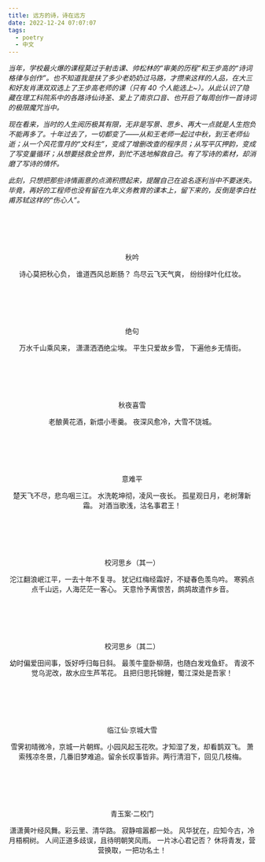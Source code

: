 ```yaml
---
title: 远方的诗，诗在远方
date: 2022-12-24 07:07:07
tags:
  - poetry
  - 中文
---
```


_当年，学校最火爆的课程莫过于射击课、帅松林的“审美的历程”和王步高的“诗词格律与创作”。也不知道我是扶了多少老奶奶过马路，才攒来这样的人品，在大三和好友肖潇双双选上了王步高老师的课（只有 40 个人能选上~）。从此认识了隐藏在理工科院系中的各路诗仙诗圣、爱上了南京口音、也开启了每周创作一首诗词的极限魔咒当中。_

_现在看来，当时的人生阅历极其有限，无非是写景、思乡、再大一点就是人生抱负不能再多了。十年过去了，一切都变了——从和王老师一起过中秋，到王老师仙逝；从一个风花雪月的“文科生”，变成了增删改查的程序员；从写平仄押韵，变成了写变量循环；从想要拯救全世界，到忙不迭地解救自己。有了写诗的素材，却消磨了写诗的情怀。_

_此刻，只想把那些诗情画意的点滴积攒起来，提醒自己在追名逐利当中不要迷失。毕竟，再好的工程师也没有留在九年义务教育的课本上，留下来的，反倒是李白杜甫苏轼这样的“伤心人”。_

<center>

<br/><br/><br/><br/>

秋吟

诗心莫把秋心负，
谁道西风总断肠？
鸟尽云飞天气爽，
纷纷绿叶化红妆。

<br/><br/><br/><br/>

绝句

万水千山乘风来，
潇潇洒洒绝尘埃。
平生只爱故乡雪，
下遍他乡无情街。

<br/><br/><br/><br/>

秋夜喜雪

老酿黄花酒，新煨小枣羹。
夜深风愈冷，大雪不饶城。

<br/><br/><br/><br/>

意难平

楚天飞不尽，悲鸟咽三江。
水洗乾坤彻，凌风一夜长。
孤星观日月，老树薄新霜。
对酒当歌浅，沽名事君王！

<br/><br/><br/><br/>

校河思乡（其一）

沱江翻浪岷江平，一去十年不复寻。
犹记红梅经霜好，不疑春色羡鸟吟。
寒鸦点点千山远，人海茫茫一客心。
天意怜予离恨苦，鹧鸪故遣作乡音。

<br/><br/><br/><br/>

校河思乡（其二）

幼时偏爱田间事，饭好呼归每日斜。
最羡牛童卧柳荫，也随白发戏鱼虾。
青波不觉乌泥改，故水应生芦苇花。
且把归思托锦鲤，蜀江深处是吾家！

<br/><br/><br/><br/>

临江仙·京城大雪

雪霁初晴微冷，京城一片朝辉。小园风起玉花吹。才知湿了发，却看鹊双飞。
萧索残凉冬景，几番旧梦难追。留余长叹事皆非。两行清泪下，回见几枝梅。

<br/><br/><br/><br/>

青玉案·二校门

潇潇黄叶经风舞。彩云里、清华路。
寂静喧嚣都一处。
风华犹在，应知今古，冷月梧桐树。
人间正道多歧误，且待明朝笑风雨。
一片冰心君记否？
休将青发，营营换取，一把功名土！

<br/><br/><br/><br/>

</center>
